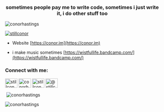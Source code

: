 <h3 align="center">sometimes people pay me to write code, sometimes i just write it, i do other stuff too</h3>

<p align="left"> <img src="https://komarev.com/ghpvc/?username=conorhastings&label=Profile%20views&color=0e75b6&style=flat" alt="conorhastings" /> </p>

<p align="left"> <a href="https://twitter.com/stillconor" target="blank"><img src="https://img.shields.io/twitter/follow/stillconor?logo=twitter&style=for-the-badge" alt="stillconor" /></a> </p>

- Website [https://conor.im](https://conor.im)

- i make music sometimes [https://wistfullife.bandcamp.com/](https://wistfullife.bandcamp.com/)

<h3 align="left">Connect with me:</h3>
<p align="left">
<a href="https://twitter.com/stillconor" target="blank"><img align="center" src="https://raw.githubusercontent.com/rahuldkjain/github-profile-readme-generator/master/src/images/icons/Social/twitter.svg" alt="stillconor" height="30" width="40" /></a>
<a href="https://linkedin.com/in/conorhastings" target="blank"><img align="center" src="https://raw.githubusercontent.com/rahuldkjain/github-profile-readme-generator/master/src/images/icons/Social/linked-in-alt.svg" alt="conorhastings" height="30" width="40" /></a>
<a href="https://instagram.com/stillconor" target="blank"><img align="center" src="https://raw.githubusercontent.com/rahuldkjain/github-profile-readme-generator/master/src/images/icons/Social/instagram.svg" alt="stillconor" height="30" width="40" /></a>
<a href="https://medium.com/@stillconor" target="blank"><img align="center" src="https://raw.githubusercontent.com/rahuldkjain/github-profile-readme-generator/master/src/images/icons/Social/medium.svg" alt="@stillconor" height="30" width="40" /></a>
</p>

<p>&nbsp;<img align="center" src="https://github-readme-stats.vercel.app/api?username=conorhastings&show_icons=true&locale=en" alt="conorhastings" /></p>

<p><img align="center" src="https://github-readme-streak-stats.herokuapp.com/?user=conorhastings&theme=highcontrast" alt="conorhastings" /></p>
